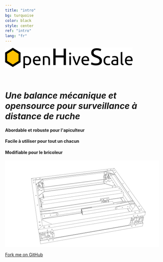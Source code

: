 ```yaml
---
title: "intro"
bg: turquoise
color: black
style: center
ref: "intro"
lang: "fr"
---
```

![logo](img/logo.png)

<br />

# *Une balance mécanique et opensource pour surveillance à distance de ruche*

#### Abordable et robuste pour l'apiculteur

#### Facile à utiliser pour tout un chacun

#### Modifiable pour le bricoleur

![wireframe](img/4.7_freestyle_render_transparent.png)

<span id="forkongithub">
  <a href="{{ site.source_link }}" class="bg-blue">
    Fork me on GitHub
  </a>
</span>
